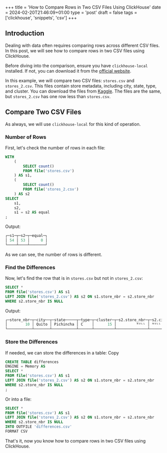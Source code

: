 +++
title = 'How to Compare Rows in Two CSV Files Using ClickHouse'
date = 2024-02-20T21:46:09+01:00
type = 'post'
draft = false
tags = ['clickhouse', 'snippets', 'csv']
+++

## Introduction
Dealing with data often requires comparing rows across different CSV files. In this post, we will see how to compare rows in two CSV files using ClickHouse.

Before diving into the comparison, ensure you have `clickhouse-local` installed. If not, you can download it from the [official website](https://clickhouse.tech/docs/en/getting-started/install/).

In this example, we will compare two CSV files: `stores.csv` and `stores_2.csv`. This files contain store metadata, including city, state, type, and cluster.
You can download the files from [Kaggle](https://www.kaggle.com/competitions/store-sales-time-series-forecasting/overview).
The files are the same, but `stores_2.csv` has one row less than `stores.csv`.

## Compare Two CSV Files
As always, we will use `clickhouse-local` for this kind of operation.

### Number of Rows
First, let's check the number of rows in each file:
```sql
WITH
    (
        SELECT count()
        FROM file('stores.csv')
    ) AS s1,
    (
        SELECT count()
        FROM file('stores_2.csv')
    ) AS s2
SELECT
    s1,
    s2,
    s1 = s2 AS equal
;
```

Output:
```sql
┌─s1─┬─s2─┬─equal─┐
│ 54 │ 53 │     0 │
└────┴────┴───────┘
```

As we can see, the number of rows is different.


### Find the Differences
Now, let's find the row that is in `stores.csv` but not in `stores_2.csv`:

```sql
SELECT *
FROM file('stores.csv') AS s1
LEFT JOIN file('stores_2.csv') AS s2 ON s1.store_nbr = s2.store_nbr
WHERE s2.store_nbr IS NULL
```

Output:
```sql
┌─store_nbr─┬─city──┬─state─────┬─type─┬─cluster─┬─s2.store_nbr─┬─s2.city─┬─s2.state─┬─s2.type─┬─s2.cluster─┐
│        10 │ Quito │ Pichincha │ C    │      15 │         ᴺᵁᴸᴸ │ ᴺᵁᴸᴸ    │ ᴺᵁᴸᴸ     │ ᴺᵁᴸᴸ    │       ᴺᵁᴸᴸ │
└───────────┴───────┴───────────┴──────┴─────────┴──────────────┴─────────┴──────────┴─────────┴────────────┘
```

### Store the Differences
If needed, we can store the differences in a table:
Copy
```sql
CREATE TABLE differences
ENGINE = Memory AS
SELECT *
FROM file('stores.csv') AS s1
LEFT JOIN file('stores_2.csv') AS s2 ON s1.store_nbr = s2.store_nbr
WHERE s2.store_nbr IS NULL
;
```

Or into a file:
```sql
SELECT *
FROM file('stores.csv') AS s1
LEFT JOIN file('stores_2.csv') AS s2 ON s1.store_nbr = s2.store_nbr
WHERE s2.store_nbr IS NULL
INTO OUTFILE 'differences.csv'
FORMAT CSV
```

That's it, now you know how to compare rows in two CSV files using ClickHouse.
